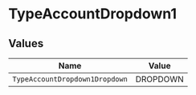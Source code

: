# TypeAccountDropdown1


## Values

| Name                           | Value                          |
| ------------------------------ | ------------------------------ |
| `TypeAccountDropdown1Dropdown` | DROPDOWN                       |